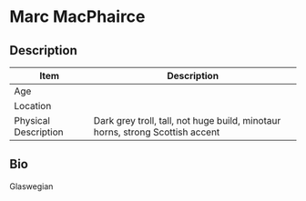# Marc MacPhairce

## Description

| Item                 | Description                                                                   |
| -------------------- | ----------------------------------------------------------------------------- |
| Age                  |                                                                               |
| Location             |                                                                               |
| Physical Description | Dark grey troll, tall, not huge build, minotaur horns, strong Scottish accent |

## Bio
Glaswegian
